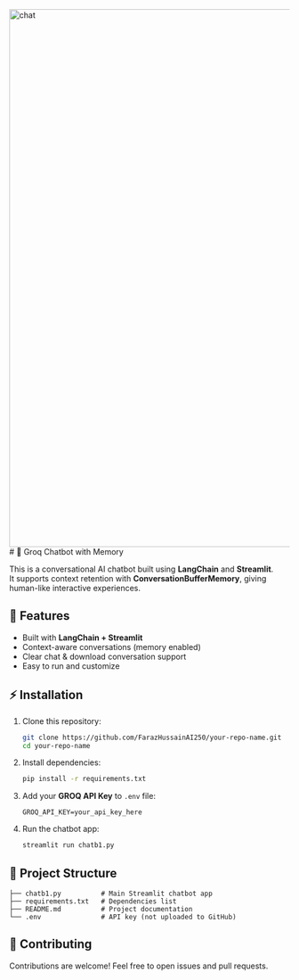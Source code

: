 
<img width="1918" height="965" alt="chat" src="https://github.com/user-attachments/assets/bb77f66a-0883-4286-a875-6c13f171bfc4" />
# 🤖  Groq Chatbot with Memory

This is a conversational AI chatbot built using **LangChain** and **Streamlit**.  
It supports context retention with **ConversationBufferMemory**, giving human-like interactive experiences.  

## 🚀 Features
- Built with **LangChain + Streamlit**
- Context-aware conversations (memory enabled)
- Clear chat & download conversation support
- Easy to run and customize

## ⚡ Installation
1. Clone this repository:
   ```bash
   git clone https://github.com/FarazHussainAI250/your-repo-name.git
   cd your-repo-name
   ```

2. Install dependencies:
   ```bash
   pip install -r requirements.txt
   ```

3. Add your **GROQ API Key** to `.env` file:
   ```env
   GROQ_API_KEY=your_api_key_here
   ```

4. Run the chatbot app:
   ```bash
   streamlit run chatb1.py
   ```

## 📂 Project Structure
```
├── chatb1.py          # Main Streamlit chatbot app
├── requirements.txt   # Dependencies list
├── README.md          # Project documentation
└── .env               # API key (not uploaded to GitHub)
```


## 🤝 Contributing
Contributions are welcome! Feel free to open issues and pull requests.
